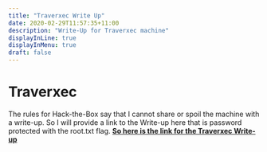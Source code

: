 ```yaml
---
title: "Traverxec Write Up"
date: 2020-02-29T11:57:35+11:00
description: "Write-Up for Traverxec machine"
displayInLine: true
displayInMenu: true
draft: false
---
```


# Traverxec

The rules for Hack-the-Box say that I cannot share or spoil the machine with a write-up. So I will provide a link to the Write-up here that is password protected with the root.txt flag.
 **<a href="https://drive.google.com/file/d/1EA5D29mwFZbzz81AXU_zldaHETTVp0k-/view?usp=sharing"> So here is the link for the Traverxec Write-up</a>**
